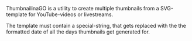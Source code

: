 ThumbnailinaGO is a utility to create multiple thumbnails from a SVG-template for YouTube-videos or livestreams.

The template must contain a special-string, that gets replaced with the the formatted date of all the days thumbnails get generated for.
